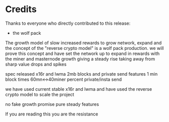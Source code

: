 Credits
=======

Thanks to everyone who directly contributed to this release:

- the wolf pack

The growth model of slow increased rewards to grow network, expand and the concept 
of the "reverse crypto model" is a wolf pack production. 
we will prove this concept and have set the network up to expand in rewards with the miner and masternode growth giving a steady rise taking away from sharp value drops and spikes

spec released
x16r and lwma 
2mb blocks and private send features
1 min block times
60mn<->40miner percent
private/insta send

we have used current stable x16r and lwma and have used the reverse crypto model to scale the project 

no fake growth promise
pure steady features

If you are reading this you are the resistance  



